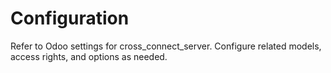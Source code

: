 # Configuration

Refer to Odoo settings for cross_connect_server. Configure related models, access rights, and options as needed.
